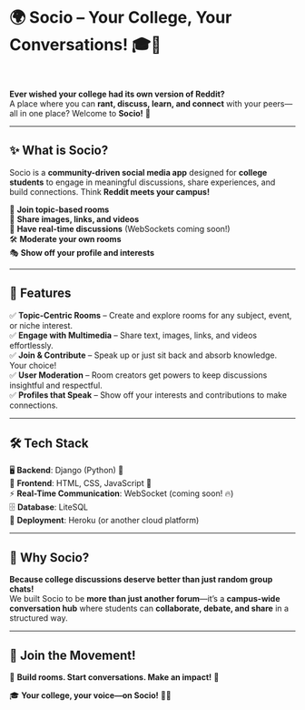 # 🌍 **Socio – Your College, Your Conversations!** 🎓💬  
<br>

**Ever wished your college had its own version of Reddit?**   
A place where you can **rant, discuss, learn, and connect** with your peers—all in one place? Welcome to **Socio!** 🎉  

---

## ✨ **What is Socio?**  
Socio is a **community-driven social media app** designed for **college students** to engage in meaningful discussions, share experiences, and build connections. Think **Reddit meets your campus!**  

👥 **Join topic-based rooms**  
📸 **Share images, links, and videos**  
💬 **Have real-time discussions** (WebSockets coming soon!)  
🛠️ **Moderate your own rooms**  
🎭 **Show off your profile and interests**  

---

## 🚀 **Features**  

✅ **Topic-Centric Rooms** – Create and explore rooms for any subject, event, or niche interest.   
✅ **Engage with Multimedia** – Share text, images, links, and videos effortlessly.   
✅ **Join & Contribute** – Speak up or just sit back and absorb knowledge. Your choice!   
✅ **User Moderation** – Room creators get powers to keep discussions insightful and respectful.   
✅ **Profiles that Speak** – Show off your interests and contributions to make connections.    

---

## 🛠️ **Tech Stack**  

🖥️ **Backend**: Django (Python) 🐍  
🎨 **Frontend**: HTML, CSS, JavaScript 🎨  
⚡ **Real-Time Communication**: WebSocket (coming soon! 🔥)  
🗄️ **Database**: LiteSQL  
🚀 **Deployment**: Heroku (or another cloud platform)  

---

## 🎯 **Why Socio?**  

**Because college discussions deserve better than just random group chats!**  
We built Socio to be **more than just another forum**—it’s a **campus-wide conversation hub** where students can **collaborate, debate, and share** in a structured way.  

---

## 🌟 **Join the Movement!**  

🚀 **Build rooms. Start conversations. Make an impact!** 🚀  

🎓 **Your college, your voice—on Socio!** 💬✨  

